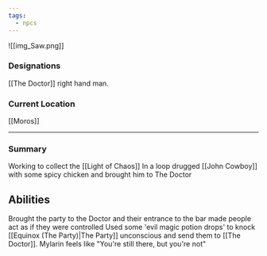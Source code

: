 ```yaml
---
tags:
  - npcs
---
```

![[img_Saw.png]]
### Designations
[[The Doctor]] right hand man. 
### Current Location
[[Moros]]

___
### Summary
Working to collect the [[Light of Chaos]]
In a loop drugged [[John Cowboy]] with some spicy chicken and brought him to The Doctor 


## Abilities
Brought the party to the Doctor and their entrance to the bar made people act as if they were controlled
Used some 'evil magic potion drops' to knock [[Equinox (The Party)|The Party]] unconscious and send them to [[The Doctor]]. Mylarin feels like "You're still there, but you're not"